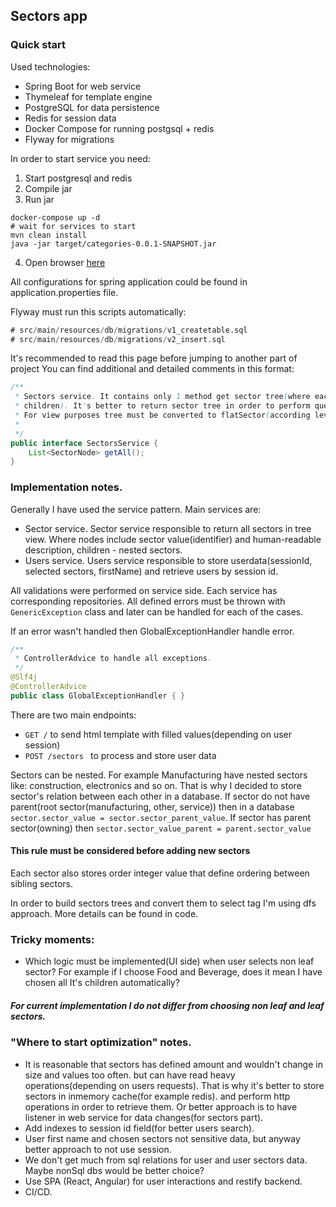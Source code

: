 ## Sectors app
### Quick start
 Used technologies:
- Spring Boot for web service
- Thymeleaf for template engine
- PostgreSQL for data persistence
- Redis for session data
- Docker Compose for running postgsql + redis
- Flyway for migrations 

In order to start service you need:
1. Start postgresql and redis
2. Compile jar
3. Run jar
```shell
docker-compose up -d
# wait for services to start
mvn clean install
java -jar target/categories-0.0.1-SNAPSHOT.jar
```
4. Open browser [here](http://localhost:11500)


All configurations for spring application could be found in application.properties file.

Flyway must run this scripts automatically:
```sql
# src/main/resources/db/migrations/v1_createtable.sql
# src/main/resources/db/migrations/v2_insert.sql
```
It's recommended to read this page before jumping to another part of project
You can find additional and detailed comments in this format:
```java
/**
 * Sectors service. It contains only 1 method get sector tree(where each node contains info about sector value and description and
 * children). It's better to return sector tree in order to perform query operation on tree.
 * For view purposes tree must be converted to flatSector(according level)
 *
 */
public interface SectorsService {
    List<SectorNode> getAll();
}

```

### Implementation notes.
Generally I have used the service pattern.
Main services are:
- Sector service. Sector service responsible to return all sectors in tree view.
Where nodes include sector value(identifier) and human-readable description, children - nested sectors.
- Users service. Users service responsible to store userdata(sessionId, selected sectors, firstName) and retrieve users by session id.

All validations were performed on service side. Each service has corresponding repositories. 
All defined errors must be thrown with <code>GenericException</code> class and later can be handled for each of the cases.

If an error wasn't handled then GlobalExceptionHandler handle error.
```java
/**
 * ControllerAdvice to handle all exceptions.
 */
@Slf4j
@ControllerAdvice
public class GlobalExceptionHandler { }
```

There are two main endpoints:
- <code>GET /</code> to send html template with filled values(depending on user session)
- <code>POST /sectors </code> to process and store user data

Sectors can be nested. For example Manufacturing have nested sectors like: construction, electronics and so on.
That is why I decided to store sector's relation between each other in a database.
If sector do not have parent(root sector(manufacturing, other, service)) then in a database <code>sector.sector_value = sector.sector_parent_value</code>.
If sector has parent sector(owning) then <code>sector.sector_value_parent = parent.sector_value</code>
#### This rule must be considered before adding new sectors
Each sector also stores order integer value that define ordering between sibling sectors.

In order to build sectors trees and convert them to select tag I'm using dfs approach. More details can be found in code. 


### Tricky moments:
- Which logic must be implemented(UI side) when user selects non leaf sector? For example if I choose Food and Beverage, does it mean I have chosen all It's children automatically?
##### For current implementation I do not differ from choosing non leaf and leaf sectors.


### "Where to start optimization" notes.
- It is reasonable that sectors has defined amount and wouldn't change in size and values too often.
  but can have read heavy operations(depending on users requests). That is why it's better to store sectors in inmemory cache(for example redis).
  and perform http operations in order to retrieve them. Or better approach is to have listener in web service for data changes(for sectors part).
- Add indexes to session id field(for better users search).
- User first name and chosen sectors not sensitive data, but anyway better approach to not use session. 
- We don't get much from sql relations for user and user sectors data. Maybe nonSql dbs would be better choice?
- Use SPA (React, Angular) for user interactions and restify backend.
- CI/CD.